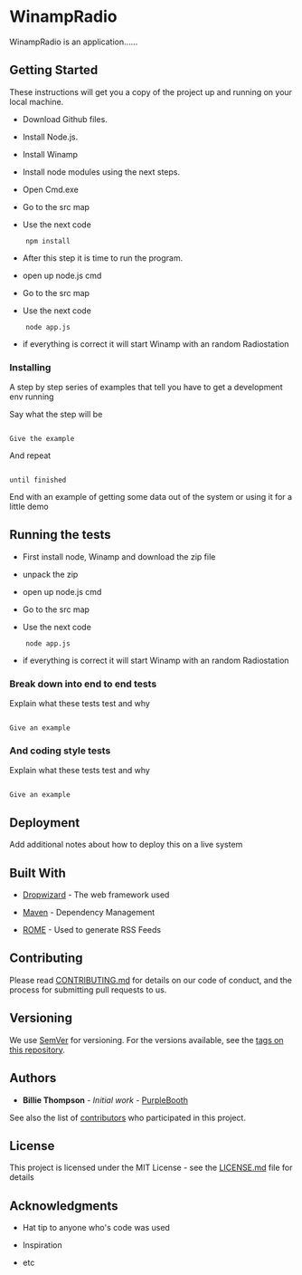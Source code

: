 # WinampRadio

WinampRadio is an application......



## Getting Started

These instructions will get you a copy of the project up and running on your local machine. 

* Download Github files.

* Install Node.js.

* Install Winamp

* Install node modules using the next steps.
  
* Open Cmd.exe
  
* Go to the src map
  
* Use the next code

```
	npm install
```

* After this step it is time to run the program.

* open up node.js cmd

* Go to the src map

* Use the next code
```
	node app.js
```
* if everything is correct it will start Winamp with an random Radiostation


### Installing


A step by step series of examples that tell you have to get a development env running



Say what the step will be



```

Give the example

```


And repeat


```

until finished

```


End with an example of getting some data out of the system or using it for a little demo



## Running the tests

* First install node, Winamp and download the zip file

* unpack the zip

* open up node.js cmd

* Go to the src map

* Use the next code
```
	node app.js
```
* if everything is correct it will start Winamp with an random Radiostation


### Break down into end to end tests

Explain what these tests test and why


```

Give an example

```


### And coding style tests

Explain what these tests test and why


```

Give an example

```


## Deployment



Add additional notes about how to deploy this on a live system



## Built With



* [Dropwizard](http://www.dropwizard.io/1.0.2/docs/) - The web framework used

* [Maven](https://maven.apache.org/) - Dependency Management

* [ROME](https://rometools.github.io/rome/) - Used to generate RSS Feeds



## Contributing



Please read [CONTRIBUTING.md](https://gist.github.com/PurpleBooth/b24679402957c63ec426) for details on our code of conduct, and the process for submitting pull requests to us.



## Versioning



We use [SemVer](http://semver.org/) for versioning. For the versions available, see the [tags on this repository](https://github.com/your/project/tags). 



## Authors



* **Billie Thompson** - *Initial work* - [PurpleBooth](https://github.com/PurpleBooth)

See also the list of [contributors](https://github.com/your/project/contributors) who participated in this project.



## License

This project is licensed under the MIT License - see the [LICENSE.md](LICENSE.md) file for details

## Acknowledgments



* Hat tip to anyone who's code was used

* Inspiration

* etc
